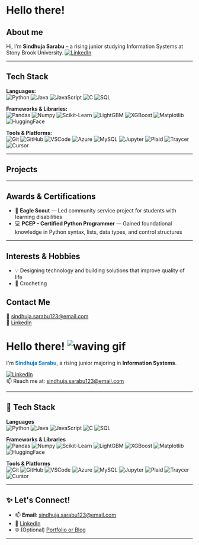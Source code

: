 # Hello there! 

## About me
Hi, I’m **Sindhuja Sarabu** – a rising junior studying Information Systems at Stony Brook University. 
[![LinkedIn](https://img.shields.io/badge/LinkedIn-blue?style=social&logo=linkedin)](https://www.linkedin.com/in/sindhujasarabu/)

---

## Tech Stack  
**Languages:**  
![Python](https://img.shields.io/badge/Python-blue?style=flat-square)
![Java](https://img.shields.io/badge/Java-blue?style=flat-square)
![JavaScript](https://img.shields.io/badge/JavaScript-blue?style=flat-square)
![C](https://img.shields.io/badge/C-blue?style=flat-square)
![SQL](https://img.shields.io/badge/SQL-blue?style=flat-square) 

**Frameworks & Libraries:**  
![Pandas](https://img.shields.io/badge/Pandas-blue?style=flat-square)
![Numpy](https://img.shields.io/badge/Numpy-blue?style=flat-square) 
![Scikit-Learn](https://img.shields.io/badge/Scikit-Learn-blue?style=flat-square) 
![LightGBM](https://img.shields.io/badge/LightGBM-blue?style=flat-square) 
![XGBoost](https://img.shields.io/badge/XGBoost-blue?style=flat-square) 
![Matplotlib](https://img.shields.io/badge/Matplotlib-blue?style=flat-square) 
![HuggingFace](https://img.shields.io/badge/HuggingFace-blue?style=flat-square)

**Tools & Platforms:**  
![Git](https://img.shields.io/badge/Git-blue?style=flat-square)
![GitHub](https://img.shields.io/badge/GitHub-blue?style=flat-square)
![VSCode](https://img.shields.io/badge/VS%20Code-blue?style=flat-square)
![Azure](https://img.shields.io/badge/Azure-blue?style=flat-square)
![MySQL](https://img.shields.io/badge/MySQL-blue?style=flat-square)
![Jupyter](https://img.shields.io/badge/Jupyter%20Notebook-blue?style=flat-square)
![Plaid](https://img.shields.io/badge/Plaid%20API-blue?style=flat-square)
![Traycer](https://img.shields.io/badge/Traycer%20AI-blue?style=flat-square)
![Cursor](https://img.shields.io/badge/Cursor%20AI-blue?style=flat-square)

---

## Projects  

---

## Awards & Certifications  
- 🦅 **Eagle Scout** — Led community service project for students with learning disabilities   
- 💻 **PCEP - Certified Python Programmer** — Gained foundational knowledge in Python syntax, lists, data types, and control structures

---

## Interests & Hobbies  
- 💡 Designing technology and building solutions that improve quality of life  
- 🧵 Crocheting  

## Contact Me  
📧 sindhuja.sarabu123@email.com  
💼 [LinkedIn](https://www.linkedin.com/in/sindhujasarabu)  


# Hello there! ![waving gif](https://media.giphy.com/media/hvRJCLFzcasrR4ia7z/giphy.gif)

<!-- I'm **Sindhuja Sarabu**, a rising junior majoring in **Information Systems**. I'm passionate about using **tech for social good** — especially in accessibility, mental health, and education. From AI-driven tools to full-stack apps, I love building things that actually help people.  -->

I'm <span style="color:#007acc"><strong>Sindhuja Sarabu</strong></span>, a rising junior majoring in <strong>Information Systems</strong>.

[![LinkedIn](https://img.shields.io/badge/LinkedIn-blue?style=flat-square&logo=linkedin)](https://www.linkedin.com/in/sindhujasarabu/)  
📫 Reach me at: sindhuja.sarabu123@email.com

---

## 🧠 Tech Stack

**Languages**  
![Python](https://img.shields.io/badge/Python-blue?style=flat-square)
![Java](https://img.shields.io/badge/Java-blue?style=flat-square)
![JavaScript](https://img.shields.io/badge/JavaScript-blue?style=flat-square)
![C](https://img.shields.io/badge/C-blue?style=flat-square)
![SQL](https://img.shields.io/badge/SQL-blue?style=flat-square)  

**Frameworks & Libraries**  
![Pandas](https://img.shields.io/badge/Pandas-blue?style=flat-square)
![Numpy](https://img.shields.io/badge/Numpy-blue?style=flat-square) 
![Scikit-Learn](https://img.shields.io/badge/Scikit--Learn-blue?style=flat-square) 
![LightGBM](https://img.shields.io/badge/LightGBM-blue?style=flat-square) 
![XGBoost](https://img.shields.io/badge/XGBoost-blue?style=flat-square) 
![Matplotlib](https://img.shields.io/badge/Matplotlib-blue?style=flat-square) 
![HuggingFace](https://img.shields.io/badge/HuggingFace-blue?style=flat-square)

**Tools & Platforms**  
![Git](https://img.shields.io/badge/Git-blue?style=flat-square)
![GitHub](https://img.shields.io/badge/GitHub-blue?style=flat-square)
![VSCode](https://img.shields.io/badge/VS%20Code-blue?style=flat-square)
![Azure](https://img.shields.io/badge/Azure-blue?style=flat-square)
![MySQL](https://img.shields.io/badge/MySQL-blue?style=flat-square)
![Jupyter](https://img.shields.io/badge/Jupyter%20Notebook-blue?style=flat-square)
![Plaid](https://img.shields.io/badge/Plaid%20API-blue?style=flat-square)
![Traycer](https://img.shields.io/badge/Traycer%20AI-blue?style=flat-square)
![Cursor](https://img.shields.io/badge/Cursor%20AI-blue?style=flat-square)

---

<!--

## 🚀 Featured Projects

🔹 **Yarn Color Recommender (2025)**  
A Python ML project that suggests color palettes for yarn based on image input.  
> **Tools**: KMeans, OpenCV, Matplotlib, Pillow  
[🔗 GitHub Repo](#) | [🎨 Try it](#)

🔹 **Phreddit - A Reddit Clone**  
Full-stack clone with custom post types, community moderation, and authentication.  
> **Stack**: ReactJS, Node.js, Express.js, MongoDB  
[🔗 GitHub Repo](#)

🔹 **SleepWell: AI App for Student Wellness**  
Mobile app promoting better sleep using reminders and mood tracking.  
> **Built with**: Unity, Figma  
[🔗 GitHub Repo](#)

📌 *Pinned*: My [Fall AI Studio project](#) from Break Through Tech AI @ Cornell Tech  

---

## 🏆 Awards & Certifications

- 🦅 **Eagle Scout** — Led accessibility-focused community service project  
- 📜 **PCEP Certified** — Python Institute certification for foundational Python programming  
- 🤖 **Break Through Tech AI Fellow** — Selected from 3000+ for an intensive ML/AI program at Cornell Tech

---

## 💡 Interests & Hobbies  

- 💬 Exploring ways AI can enhance accessibility and education  
- 🧵 Crocheting little animals and accessories  
- 📈 Creating visualizations to make complex data digestible  
- 🧩 Building small tools that simplify everyday tasks  

---

## 📊 GitHub Stats  

![GitHub Stats](https://github-readme-stats.vercel.app/api?username=sindhujasarabu&show_icons=true&theme=default&count_private=true&hide_title=true)  
![Top Langs](https://github-readme-stats.vercel.app/api/top-langs/?username=sindhujasarabu&layout=compact&hide_title=true)

---

-->

## ✨ Let's Connect!  

- 📫 **Email**: sindhuja.sarabu123@email.com  
- 💼 [LinkedIn](https://www.linkedin.com/in/sindhujasarabu)  
- 🌐 (Optional) [Portfolio or Blog](#)

---

